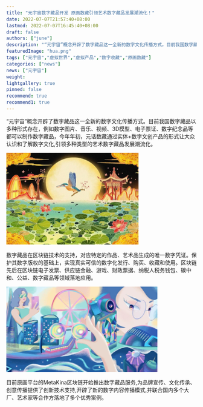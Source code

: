 ```yaml
---
title: "元宇宙数字藏品开发 原画数藏引领艺术数字藏品发展潮流化！"
date: 2022-07-07T21:57:40+08:00
lastmod: 2022-07-07T16:45:40+08:00
draft: false
authors: ["june"]
description: "“元宇宙”概念开辟了数字藏品这一全新的数字文化传播方式。目前我国数字藏品以多种形式存在，例如数字图片、音乐、视频、3D模型、电子票证、数字纪念品等都可以制作数字藏品，今年年初，元话数藏通过实体+数字文创产品的形式让大众认识和了解数字文化,引领多种类型的艺术数字藏品发展潮流化。"
featuredImage: "hua.png"
tags: ["元宇宙","虚拟世界","虚拟产品","数字收藏","原画数藏"]
categories: ["news"]
news: ["元宇宙"]
weight: 
lightgallery: true
pinned: false
recommend: true
recommend1: true
---
```


“元宇宙”概念开辟了数字藏品这一全新的数字文化传播方式。目前我国数字藏品以多种形式存在，例如数字图片、音乐、视频、3D模型、电子票证、数字纪念品等都可以制作数字藏品，今年年初，元话数藏通过实体+数字文创产品的形式让大众认识和了解数字文化,引领多种类型的艺术数字藏品发展潮流化。

![艺术数字](yuan.png)



数字藏品在区块链技术的支持，对应特定的作品、艺术品生成的唯一数字凭证。保护其数字版权的基础上，实现真实可信的数字化发行、购买、收藏和使用。区块链先后在区块链电子发票、供应链金融、游戏、财政票据、纳税人税务钱包、碳中和、公益、数字藏品等领域落地应用。

![数字服务](hua.png)



目前原画平台的MetaKina区块链开始推出数字藏品服务,为品牌宣传、文化传承、创意传播提供了创新技术支持,开辟了新的数字内容传播模式,并联合国内多个大厂、艺术家等合作方落地了多个优秀案例。
